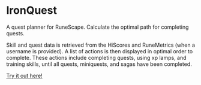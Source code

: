 # IronQuest

A quest planner for RuneScape. Calculate the optimal path for completing quests.

Skill and quest data is retrieved from the HiScores and RuneMetrics (when a username is
provided). A list of actions is then displayed in optimal order to complete. These actions include
completing quests, using xp lamps, and training skills, until all quests, miniquests, and sagas have
been completed.

[Try it out here!](https://iron-quest.herokuapp.com/)
